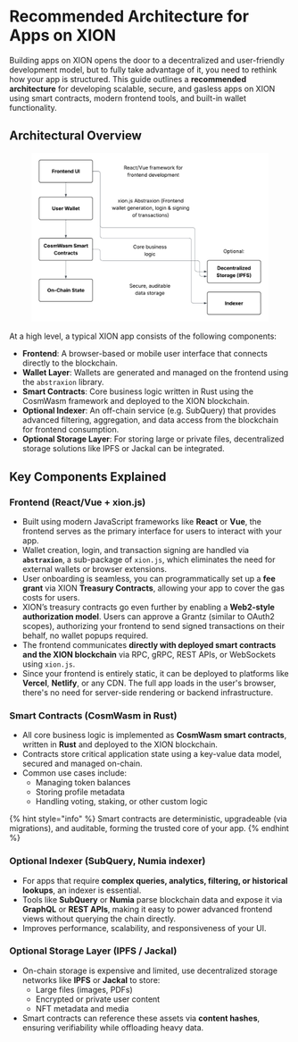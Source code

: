 # Recommended Architecture for Apps on XION

Building apps on XION opens the door to a decentralized and user-friendly development model, but to fully take advantage of it, you need to rethink how your app is structured. This guide outlines a **recommended architecture** for developing scalable, secure, and gasless apps on XION using smart contracts, modern frontend tools, and built-in wallet functionality.



## Architectural Overview

<figure><img src="../../.gitbook/assets/Recommended-Architecture-for-Dapps-on-XION-flow-chart (3).png" alt=""><figcaption></figcaption></figure>

At a high level, a typical XION app consists of the following components:

* **Frontend**: A browser-based or mobile user interface that connects directly to the blockchain.
* **Wallet Layer**: Wallets are generated and managed on the frontend using the `abstraxion` library.
* **Smart Contracts**: Core business logic written in Rust using the CosmWasm framework and deployed to the XION blockchain.
* **Optional Indexer**: An off-chain service (e.g. SubQuery) that provides advanced filtering, aggregation, and data access from the blockchain for frontend consumption.
* **Optional Storage Layer**: For storing large or private files, decentralized storage solutions like IPFS or Jackal can be integrated.



## Key Components Explained

### **Frontend (React/Vue + xion.js)**

* Built using modern JavaScript frameworks like **React** or **Vue**, the frontend serves as the primary interface for users to interact with your app.
* Wallet creation, login, and transaction signing are handled via **`abstraxion`**, a sub-package of `xion.js`, which eliminates the need for external wallets or browser extensions.
* User onboarding is seamless, you can programmatically set up a **fee grant** via XION **Treasury Contracts**, allowing your app to cover the gas costs for users.
* XION’s treasury contracts go even further by enabling a **Web2-style authorization model**. Users can approve a Grantz (similar to OAuth2 scopes), authorizing your frontend to send signed transactions on their behalf, no wallet popups required.
* The frontend communicates **directly with deployed smart contracts and the XION blockchain** via RPC, gRPC, REST APIs, or WebSockets using `xion.js`.
* Since your frontend is entirely static, it can be deployed to platforms like **Vercel**, **Netlify**, or any CDN. The full app loads in the user's browser, there's no need for server-side rendering or backend infrastructure.



### **Smart Contracts (CosmWasm in Rust)**

* All core business logic is implemented as **CosmWasm smart contracts**, written in **Rust** and deployed to the XION blockchain.
* Contracts store critical application state using a key-value data model, secured and managed on-chain.
* Common use cases include:
  * Managing token balances
  * Storing profile metadata
  * Handling voting, staking, or other custom logic

{% hint style="info" %}
Smart contracts are deterministic, upgradeable (via migrations), and auditable, forming the trusted core of your app.
{% endhint %}

### **Optional Indexer (SubQuery, Numia indexer)**

* For apps that require **complex queries, analytics, filtering, or historical lookups**, an indexer is essential.
* Tools like **SubQuery** or **Numia** parse blockchain data and expose it via **GraphQL** or **REST APIs**, making it easy to power advanced frontend views without querying the chain directly.
* Improves performance, scalability, and responsiveness of your UI.



### **Optional Storage Layer (IPFS / Jackal)**

* On-chain storage is expensive and limited, use decentralized storage networks like **IPFS** or **Jackal** to store:
  * Large files (images, PDFs)
  * Encrypted or private user content
  * NFT metadata and media
* Smart contracts can reference these assets via **content hashes**, ensuring verifiability while offloading heavy data.


